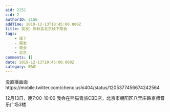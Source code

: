 ```yaml
---
aid: 2251
cid: 2
authorID: 2156
addTime: 2019-12-13T10:45:00.000Z
title: 突发）陈秋实北京线下聚会
tags:
    - 线下
    - 突发
    - 聚会
    - 北京
comments: []
date: 2019-12-13T10:45:00.000Z
category: 时政
---
```


没直播画面https://mobile.twitter.com/chenqiushi404/status/1205377456674242564

12月13日，晚7:00-10:00 我会在熊猫青旅CBD店，北京市朝阳区八里庄路京师音乐广场3楼
